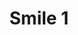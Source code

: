 ---
weight: 1
images:
- /images/photos/20230405 - Sortie Photo - Stéphane G. - 0032.jpg
title: Smile 1
tags:
- portrait
---